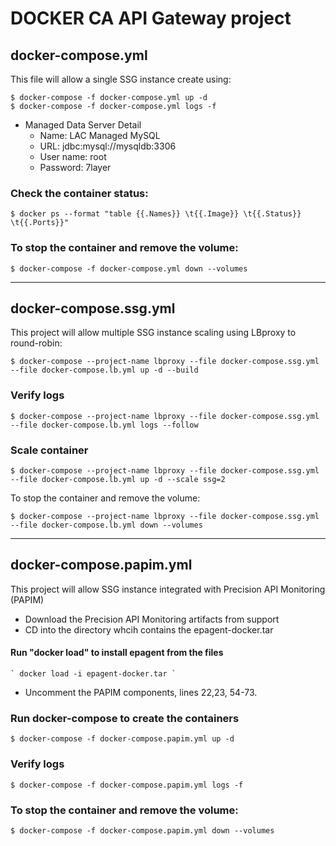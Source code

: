 DOCKER CA API Gateway project
================================


## docker-compose.yml
This file will allow a single SSG instance create using:
```
$ docker-compose -f docker-compose.yml up -d
$ docker-compose -f docker-compose.yml logs -f
```


* Managed Data Server Detail
	* Name: LAC Managed MySQL
	* URL: jdbc:mysql://mysqldb:3306
	* User name: root
	* Password: 7layer

### Check the container status:
```
$ docker ps --format "table {{.Names}} \t{{.Image}} \t{{.Status}} \t{{.Ports}}"
```

### To stop the container and remove the volume:
```
$ docker-compose -f docker-compose.yml down --volumes
```

---

## docker-compose.ssg.yml
This project will allow multiple SSG instance scaling using LBproxy to round-robin:
```
$ docker-compose --project-name lbproxy --file docker-compose.ssg.yml --file docker-compose.lb.yml up -d --build
```

### Verify logs
```
$ docker-compose --project-name lbproxy --file docker-compose.ssg.yml --file docker-compose.lb.yml logs --follow

```

### Scale container
```
$ docker-compose --project-name lbproxy --file docker-compose.ssg.yml --file docker-compose.lb.yml up -d --scale ssg=2

```

To stop the container and remove the volume:
```
$ docker-compose --project-name lbproxy --file docker-compose.ssg.yml --file docker-compose.lb.yml down --volumes
```
---

## docker-compose.papim.yml
This project will allow SSG instance integrated with Precision API Monitoring (PAPIM)

* Download the Precision API Monitoring artifacts from support
* CD into the directory whcih contains the epagent-docker.tar

#### Run "docker load" to install epagent from the files
    ` docker load -i epagent-docker.tar `
    
* Uncomment the PAPIM components, lines 22,23, 54-73.


### Run docker-compose to create the containers    
```
$ docker-compose -f docker-compose.papim.yml up -d
```

### Verify logs
```
$ docker-compose -f docker-compose.papim.yml logs -f
```

### To stop the container and remove the volume:
```
$ docker-compose -f docker-compose.papim.yml down --volumes
```
